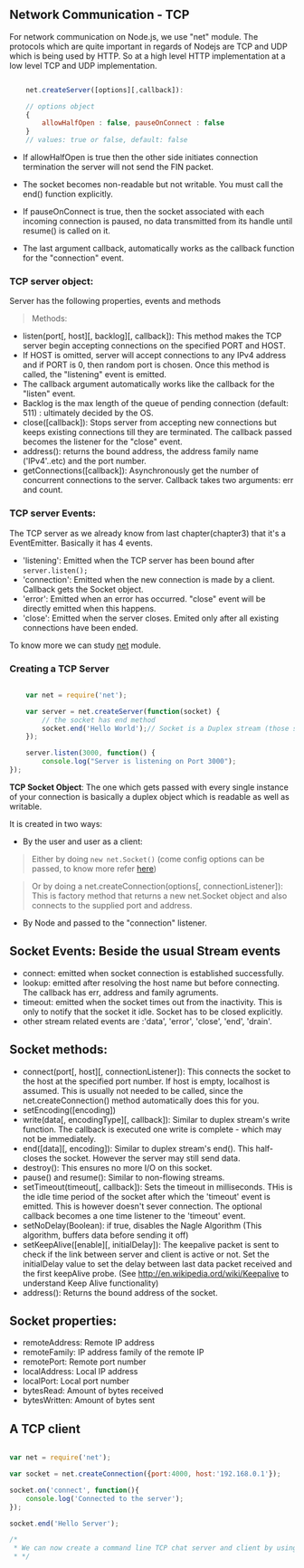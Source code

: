 ## Network Communication - TCP

For network communication on Node.js, we use "net" module. The protocols which are quite important in regards of Nodejs are TCP and UDP which is being used by HTTP. So at a high level HTTP implementation at a low level  TCP and UDP implementation.

```js

	net.createServer([options][,callback]):

	// options object
	{
	    allowHalfOpen : false, pauseOnConnect : false
	}
	// values: true or false, default: false

```

- If allowHalfOpen is true then the other side initiates connection termination the server will not send the FIN packet.
- The socket becomes non-readable but not writable. You must call the end() function explicitly.

- If pauseOnConnect is true, then the socket associated with each incoming connection is paused, no data transmitted from its handle until resume() is called on it.
- The last argument callback, automatically works as the callback function for the "connection" event.

### TCP server object:
Server has the following properties, events and methods

> Methods:
- listen(port[, host][, backlog][, callback]): This method makes the TCP server begin accepting connections on the specified PORT and HOST.
- If HOST is omitted, server will accept connections to any IPv4 address and if PORT is 0, then random port is chosen. Once this method is called, the "listening" event is emitted.
- The callback argument automatically works like the callback for the "listen" event.
- Backlog is the max length of the queue of pending connection (default: 511) : ultimately decided by the OS.
- close([callback]): Stops server from accepting new connections but keeps existing connections till they are terminated. The callback passed becomes the listener for the "close" event.
- address(): returns the bound address, the address family name ('IPv4'..etc) and the port number.
- getConnections([callback]): Asynchronously get the number of concurrent connections to the server. Callback takes two arguments: err and count.

### TCP server Events:
The TCP server as we already know from last chapter(chapter3) that it's a EventEmitter. Basically it has 4 events.

- 'listening': Emitted when the TCP server has been bound after ``server.listen();``
- 'connection': Emitted when the new connection is made by a client. Callback gets the Socket object.
- 'error': Emitted when an error has occurred. "close" event will be directly emitted when this happens.
- 'close': Emitted when the server closes. Emited only after all existing connections have been ended.

To know more we can study [net](https://nodejs.org/api/net.html) module.

### Creating a TCP Server

```js

	var net = require('net');

	var server = net.createServer(function(socket) {
	    // the socket has end method
	    socket.end('Hello World');// Socket is a Duplex stream (those streams which are both readable and as well as writable)
	});

	server.listen(3000, function() {
	    console.log("Server is listening on Port 3000");
});
```
**TCP Socket Object**: The one which gets passed with every single instance of your connection is basically a duplex object which is readable as well as writable.

It is created in two ways:
- By the user and user as a client:
> Either by doing `new net.Socket()` (come config options can be passed, to know more refer [here](https://nodejs.org/api/net.html#net_new_net_socket_options))

> Or by doing a net.createConnection(options[, connectionListener]): This is factory method that returns a new net.Socket object and also connects to the supplied port and address.

- By Node and passed to the "connection" listener.

## Socket Events: Beside the usual Stream events

- connect: emitted when socket connection is established successfully.
- lookup: emitted after resolving the host name but before connecting. The callback has err, address and family agruments.
- timeout: emitted when the socket times out from the inactivity. This is only to notify that the socket it idle. Socket has to be closed explicitly.
- other stream related events are :'data', 'error', 'close', 'end', 'drain'.

## Socket methods:

- connect(port[, host][, connectionListener]): This connects the socket to the host at the specified port number. If host is empty, localhost is assumed. This is usually not needed to be called, since the net.createConnection() method automatically does this for you.
- setEncoding([encoding])
- write(data[, encodingType][, callback]): Similar to duplex stream's write function. The callback is executed one write is complete - which may not be immediately.
- end([data][, encoding]): Similar to duplex stream's end(). This half-closes the socket. However the server may still send data.
- destroy(): This ensures no more I/O on this socket.
- pause() and resume(): Similar to non-flowing streams.
- setTimeout(timeout[, callback]): Sets the timeout in milliseconds. THis is the idle time period of the socket after which the 'timeout' event is emitted. This is however doesn't sever connection. The optional callback becomes a one time listener to the 'timeout' event.
- setNoDelay(Boolean): if true, disables the Nagle Algorithm (This algorithm, buffers data before sending it off)
- setKeepAlive([enable][, initialDelay]): The keepalive packet is sent to check if the link between server and client is active or not. Set the initialDelay value to set the delay between last data packet received and the first keepAlive probe. (See http://en.wikipedia.ord/wiki/Keepalive to understand Keep Alive functionality)
- address(): Returns the bound address of the socket.

## Socket properties:

- remoteAddress: Remote IP address
- remoteFamily: IP address family of the remote IP
- remotePort: Remote port number
- localAddress: Local IP address
- localPort: Local port number
- bytesRead: Amount of bytes received
- bytesWritten: Amount of bytes sent


## A TCP client

```js

var net = require('net');

var socket = net.createConnection({port:4000, host:'192.168.0.1'});

socket.on('connect', function(){
    console.log('Connected to the server');
});

socket.end('Hello Server');

/*
 * We can now create a command line TCP chat server and client by using the //process.stdin (Readable Stream) and process.stdout(Writable)
 * */

```
